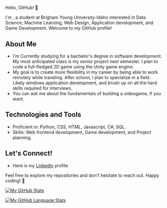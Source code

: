 # <Luke Bullock>

Hello, GitHub! 👋

I'm <Luke Bullock>, a student at Brigham Young University-Idaho interested in Data Science, Machine Learning, Web Design, Application development, and Game Development. Welcome to my GitHub profile!

## About Me

- I'm Currently studying for a bachelor's degree in software development. My most anticipated class is my senior project next semester. I plan to code a full-fledged 2D game using the Unity game engine. 
- My goal is to create more flexibility in my career by being able to work remotely while traveling. After school, I plan to specialize in a field. Likely windows application development, and brush up on all the hard skills required for interviews.
- You can ask me about the fundamentals of building a videogame, if you want. 

## Technologies and Tools

- Proficient in: Python, CSS, HTML, Javascript, C#, SQL. 
- Skills: Web frontend development, Game development, and Project planning. 

## Let's Connect!

- Here is my [LinkedIn](www.linkedin.com/in/luke-b-bullock) profile

Feel free to explore my repositories and don't hesitate to reach out. Happy coding! 🚀


[![My GitHub Stats](https://github-readme-stats.vercel.app/api?username=trueglimgrold&count_private=true&theme=tokyonight&show_icons=true)](https://github.com/anuraghazra/github-readme-stats)


[![My GitHub Language Stats](https://github-readme-stats.vercel.app/api/top-langs/?username=trueglimgrold&langs_count=10&theme=tokyonight)](https://github.com/anuraghazra/github-readme-stats)

